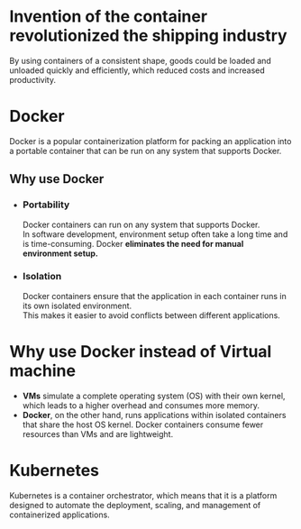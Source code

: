 # Invention of the container revolutionized the shipping industry
By using containers of a consistent shape, goods could be loaded and unloaded quickly and efficiently, which reduced costs and increased productivity.<br>

# Docker
Docker is a popular containerization platform for packing an application into a portable container that can be run on any system that supports Docker.<br>
## Why use Docker
- ### Portability
  Docker containers can run on any system that supports Docker.<br>
  In software development, environment setup often take a long time and is time-consuming. Docker **eliminates the need for manual environment setup.**<br>
- ### Isolation
  Docker containers ensure that the application in each container runs in its own isolated environment.<br>
  This makes it easier to avoid conflicts between different applications.
   
# Why use Docker instead of Virtual machine
- **VMs** simulate a complete operating system (OS) with their own kernel, which leads to a higher overhead and consumes more memory.
- **Docker**, on the other hand, runs applications within isolated containers that share the host OS kernel. Docker containers consume fewer resources than VMs and are lightweight.
   
# Kubernetes
Kubernetes is a container orchestrator, which means that it is a platform designed to automate the deployment, scaling, and management of containerized applications.
  
